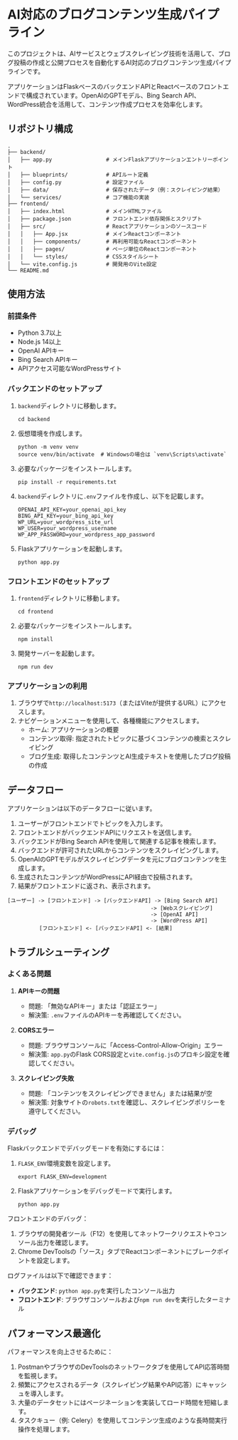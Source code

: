 
# AI対応のブログコンテンツ生成パイプライン

このプロジェクトは、AIサービスとウェブスクレイピング技術を活用して、ブログ投稿の作成と公開プロセスを自動化するAI対応のブログコンテンツ生成パイプラインです。

アプリケーションはFlaskベースのバックエンドAPIとReactベースのフロントエンドで構成されています。OpenAIのGPTモデル、Bing Search API、WordPress統合を活用して、コンテンツ作成プロセスを効率化します。

## リポジトリ構成

```
.
├── backend/
│   ├── app.py                 # メインFlaskアプリケーションエントリーポイント
│   ├── blueprints/            # APIルート定義
│   ├── config.py              # 設定ファイル
│   ├── data/                  # 保存されたデータ（例：スクレイピング結果）
│   └── services/              # コア機能の実装
├── frontend/
│   ├── index.html             # メインHTMLファイル
│   ├── package.json           # フロントエンド依存関係とスクリプト
│   ├── src/                   # Reactアプリケーションのソースコード
│   │   ├── App.jsx            # メインReactコンポーネント
│   │   ├── components/        # 再利用可能なReactコンポーネント
│   │   ├── pages/             # ページ単位のReactコンポーネント
│   │   └── styles/            # CSSスタイルシート
│   └── vite.config.js         # 開発用のVite設定
└── README.md
```

## 使用方法

### 前提条件

- Python 3.7以上
- Node.js 14以上
- OpenAI APIキー
- Bing Search APIキー
- APIアクセス可能なWordPressサイト

### バックエンドのセットアップ

1. `backend`ディレクトリに移動します。
   ```
   cd backend
   ```

2. 仮想環境を作成します。
   ```
   python -m venv venv
   source venv/bin/activate  # Windowsの場合は `venv\Scripts\activate`
   ```

3. 必要なパッケージをインストールします。
   ```
   pip install -r requirements.txt
   ```

4. `backend`ディレクトリに`.env`ファイルを作成し、以下を記載します。
   ```
   OPENAI_API_KEY=your_openai_api_key
   BING_API_KEY=your_bing_api_key
   WP_URL=your_wordpress_site_url
   WP_USER=your_wordpress_username
   WP_APP_PASSWORD=your_wordpress_app_password
   ```

5. Flaskアプリケーションを起動します。
   ```
   python app.py
   ```

### フロントエンドのセットアップ

1. `frontend`ディレクトリに移動します。
   ```
   cd frontend
   ```

2. 必要なパッケージをインストールします。
   ```
   npm install
   ```

3. 開発サーバーを起動します。
   ```
   npm run dev
   ```

### アプリケーションの利用

1. ブラウザで`http://localhost:5173`（またはViteが提供するURL）にアクセスします。
2. ナビゲーションメニューを使用して、各種機能にアクセスします。
   - ホーム: アプリケーションの概要
   - コンテンツ取得: 指定されたトピックに基づくコンテンツの検索とスクレイピング
   - ブログ生成: 取得したコンテンツとAI生成テキストを使用したブログ投稿の作成

## データフロー

アプリケーションは以下のデータフローに従います。

1. ユーザーがフロントエンドでトピックを入力します。
2. フロントエンドがバックエンドAPIにリクエストを送信します。
3. バックエンドがBing Search APIを使用して関連する記事を検索します。
4. バックエンドが許可されたURLからコンテンツをスクレイピングします。
5. OpenAIのGPTモデルがスクレイピングデータを元にブログコンテンツを生成します。
6. 生成されたコンテンツがWordPressにAPI経由で投稿されます。
7. 結果がフロントエンドに返され、表示されます。

```
[ユーザー] -> [フロントエンド] -> [バックエンドAPI] -> [Bing Search API]
                                             -> [Webスクレイピング]
                                             -> [OpenAI API]
                                             -> [WordPress API]
          [フロントエンド] <- [バックエンドAPI] <- [結果]
```

## トラブルシューティング

### よくある問題

1. **APIキーの問題**
   - 問題: 「無効なAPIキー」または「認証エラー」
   - 解決策: `.env`ファイルのAPIキーを再確認してください。

2. **CORSエラー**
   - 問題: ブラウザコンソールに「Access-Control-Allow-Origin」エラー
   - 解決策: `app.py`のFlask CORS設定と`vite.config.js`のプロキシ設定を確認してください。

3. **スクレイピング失敗**
   - 問題: 「コンテンツをスクレイピングできません」または結果が空
   - 解決策: 対象サイトの`robots.txt`を確認し、スクレイピングポリシーを遵守してください。

### デバッグ

Flaskバックエンドでデバッグモードを有効にするには：

1. `FLASK_ENV`環境変数を設定します。
   ```
   export FLASK_ENV=development
   ```
2. Flaskアプリケーションをデバッグモードで実行します。
   ```
   python app.py
   ```

フロントエンドのデバッグ：

1. ブラウザの開発者ツール（F12）を使用してネットワークリクエストやコンソール出力を確認します。
2. Chrome DevToolsの「ソース」タブでReactコンポーネントにブレークポイントを設定します。

ログファイルは以下で確認できます：
- **バックエンド**: `python app.py`を実行したコンソール出力
- **フロントエンド**: ブラウザコンソールおよび`npm run dev`を実行したターミナル

## パフォーマンス最適化

パフォーマンスを向上させるために：

1. PostmanやブラウザのDevToolsのネットワークタブを使用してAPI応答時間を監視します。
2. 頻繁にアクセスされるデータ（スクレイピング結果やAPI応答）にキャッシュを導入します。
3. 大量のデータセットにはページネーションを実装してロード時間を短縮します。
4. タスクキュー（例: Celery）を使用してコンテンツ生成のような長時間実行操作を処理します。
